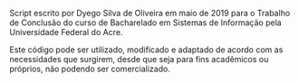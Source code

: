 
Script escrito por Dyego Silva de Oliveira
em maio de 2019 para o Trabalho de Conclusão do
curso de Bacharelado em Sistemas de Informação
pela Universidade Federal do Acre.

Este código pode ser utilizado, modificado e adaptado
de acordo com as necessidades que surgirem, desde que
seja para fins acadêmicos ou próprios, não podendo ser
comercializado.
